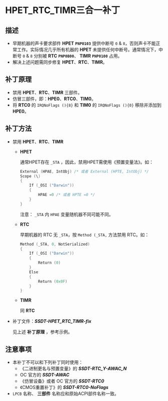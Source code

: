 # HPET_RTC_TIMR三合一补丁

## 描述

- 早期机器的声卡要求部件 **HPET** **`PNP0103`** 提供中断号 `0` & `8`，否则声卡不能正常工作。实际情况几乎所有机器的 **HPET** 未提供任何中断号。通常情况下，中断号 `0` & `8` 分别被 **RTC** **`PNP0B00`**、 **TIMR** **`PNP0100`** 占用。
- 解决上述问题需同步修复 **HPET**、**RTC**、**TIMR**。

## 补丁原理

- 禁用 **HPET**、**RTC**、**TIMR** 三部件。
- 仿冒三部件，即：**HPE0**、**RTC0**、**TIM0**。
- 将 **RTC0** 的 `IRQNoFlags (){8}` 和 **TIM0** 的 `IRQNoFlags (){0}` 移除并添加到 **HPE0**。

## 补丁方法

- 禁用 **HPET**、**RTC**、**TIMR**
  - **HPET**
  
    通常HPET存在 `_STA` ，因此，禁用HPET需使用《预置变量法》。如：
  
    ```Swift
    External (HPAE, IntObj) /* 或者 External (HPTE, IntObj) */
    Scope (\)
    {
        If (_OSI ("Darwin"))
        {
            HPAE =0 /* 或者 HPTE =0 */
        }
    }
    ```
  
    注意： `_STA` 内 `HPAE` 变量随机器不同可能不同。
  
  - **RTC**  
  
    早期机器的 RTC 无 `_STA`，按 `Method (_STA,` 方法禁用 RTC。如：
  
    ```Swift
    Method (_STA, 0, NotSerialized)
    {
        If (_OSI ("Darwin"))
        {
            Return (0)
        }
        Else
        {
            Return (0x0F)
        }
    }
    ```
  
  - **TIMR**
  
    同 **RTC**
  
- 补丁文件：***SSDT-HPET_RTC_TIMR-fix***

  见上述 **补丁原理** ，参考示例。

## 注意事项

- 本补丁不可以和下列补丁同时使用：
  - 《二进制更名与预置变量》的 ***SSDT-RTC_Y-AWAC_N***
  - OC 官方的 ***SSDT-AWAC***
  - 《仿冒设备》或者 OC 官方的 ***SSDT-RTC0***
  - 《CMOS重置补丁》的 ***SSDT-RTC0-NoFlags***
- `LPCB` 名称、 **三部件** 名称应和原始ACPI部件名称一致。
